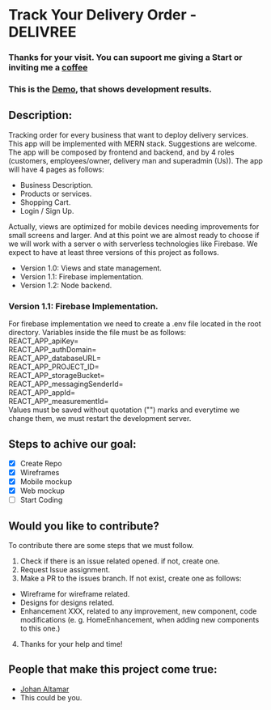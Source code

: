 # Track Your Delivery Order - DELIVREE
### Thanks for your visit. You can supoort me giving a Start or inviting me a [coffee](https://www.patreon.com/johanAltamar)
### This is the [Demo](https://order-tracking-app.now.sh), that shows development results.  

## Description: 
Tracking order for every business that want to deploy delivery services. This app will be implemented with MERN stack. Suggestions are welcome. The app will be composed by frontend and backend, and by 4 roles (customers, employees/owner, delivery man and superadmin (Us)). The app will have 4 pages as follows: 
  - Business Description.
  - Products or services.
  - Shopping Cart.
  - Login / Sign Up.  
  
 Actually, views are optimized for mobile devices needing improvements for small screens and larger. And at this point we are almost ready to choose if we will work with a server o with serverless technologies like Firebase. 
 We expect to have at least three versions of this project as follows. 
  - Version 1.0: Views and state management. 
  - Version 1.1: Firebase implementation. 
  - Version 1.2: Node backend.
  
  ### Version 1.1: Firebase Implementation. 
  For firebase implementation we need to create a .env file located in the root directory. Variables inside the file must be as follows:  
  REACT_APP_apiKey=  
  REACT_APP_authDomain=  
  REACT_APP_databaseURL=  
  REACT_APP_PROJECT_ID=  
  REACT_APP_storageBucket=  
  REACT_APP_messagingSenderId=  
  REACT_APP_appId=  
  REACT_APP_measurementId=  
  Values must be saved without quotation ("") marks and everytime we change them, we must restart the development server. 
## Steps to achive our goal:  
- [x] Create Repo
- [x] Wireframes
- [x] Mobile mockup
- [x] Web mockup
- [ ] Start Coding

## Would you like to contribute? 
To contribute there are some steps that we must follow. 
1. Check if there is an issue related opened. if not, create one. 
2. Request Issue assignment. 
3. Make a PR to the issues branch. If not exist, create one as follows:
  - Wireframe for wireframe related. 
  - Designs for designs related. 
  - Enhancement XXX, related to any improvement, new component, code modifications (e. g. HomeEnhancement, when adding new components to this one.) 
4. Thanks for your help and time! 

## People that make this project come true: 
  - [Johan Altamar](https://github.com/JohanAltamar/) 
  - This could be you. 
